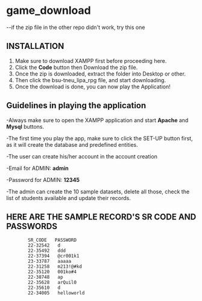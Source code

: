 # game_download
--if the zip file in the other repo didn't work, try this one

## INSTALLATION
1. Make sure to download XAMPP first before proceeding here.
2. Click the **Code** button then Download the zip file.
3. Once the zip is downloaded, extract the folder into Desktop or other.
4. Then click the bsu-tneu_lipa_rpg file, and start downloading.
5. Once the download is done, you can now play the Application!

## Guidelines in playing the application

-Always make sure to open the XAMPP application and start **Apache** and **Mysql** buttons.

-The first time you play the app, make sure to click the SET-UP button first, as it will create the database and predefined entities.

-The user can create his/her account in the account creation

-Email for ADMIN: **admin**

-Password for ADMIN: **12345**

-The admin can create the 10 sample datasets, delete all those, check the list of students available and update their records.

## HERE ARE THE SAMPLE RECORD'S SR CODE AND PASSWORDS

            SR_CODE   PASSWORD
            22-32542   d
            22-35492   ddd
            22-37394   @cr001k1
            23-33787   aaaaa
            22-31258   m213!@#kd
            22-35120   001ko#4
            22-38748   ap
            22-35628   arQuil0
            22-35610   d
            22-34005   helloworld


